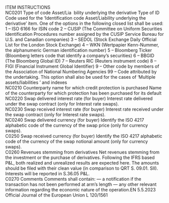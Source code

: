  
ITEM  INSTRUCTIONS  
NC0201  Type of code Asset/Lia ­
bility underlying the 
derivative  Type of ID Code used for the ‘Identification code Asset/Liability underlying the derivative’ 
item. One of the options in the following closed list shall be used: 
1 – ISO 6166 for ISIN code 
2 – CUSIP (The Committee on Uniform Securities Identification Procedures number assigned 
by the CUSIP Service Bureau for U.S. and Canadian companies) 
3 – SEDOL (Stock Exchange Daily Official List for the London Stock Exchange) 
4 – WKN (Wertpapier Kenn-Nummer, the alphanumeric German identification number) 
5 – Bloomberg Ticker (Bloomberg letters code that identify a company’s securities) 
6 – BBGID (The Bloomberg Global ID) 
7 – Reuters RIC (Reuters instrument code) 
8 – FIGI (Financial Instrument Global Identifier) 
9 – Other code by members of the Association of National Numbering Agencies 
99 – Code attributed by the undertaking. This option shall also be used for the cases of 
‘Multiple assets/liabilities ’ and indexes  
NC0210  Counterparty name for 
which credit protection is 
purchased  Name of the counterparty for which protection has been purchased for its default  
NC0220  Swap delivered interest 
rate (for buyer)  Interest rate delivered under the swap contract (only for Interest rate swaps).  
NC0230  Swap received interest 
rate (for buyer)  Interest rate received under the swap contract (only for Interest rate swaps).  
NC0240  Swap delivered currency 
(for buyer)  Identify the ISO 4217 alphabetic code of the currency of the swap price (only for currency 
swaps).  
C0250  Swap received currency 
(for buyer)  Identify the ISO 4217 alphabetic code of the currency of the swap notional amount (only for 
currency swaps).  
C0260  Revenues stemming from 
derivatives  Net revenues stemming from the investment or the purchase of derivatives. Following the 
IFRS based P&L, both realized and unrealized results are expected here. The amounts should 
be filed with their clean value (in comparison to QRT S. 09.01. SII). Interests will be reported 
in S.36.05 P&L.  
C0270  Comments  Comments shall contain: 
— a notification if the transaction has not been performed at arm’s length 
— any other relevant information regarding the economic nature of the operation.EN  5.5.2023 Official Journal of the European Union L 120/1561